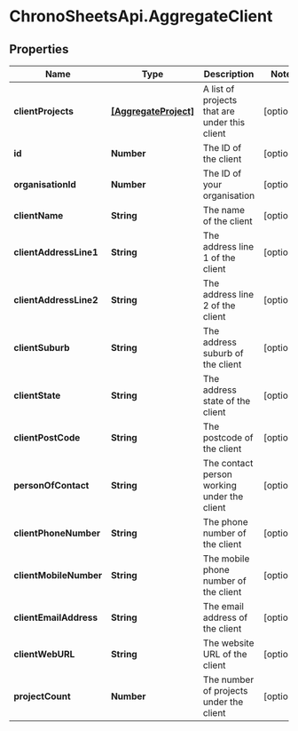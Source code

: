 # ChronoSheetsApi.AggregateClient

## Properties

Name | Type | Description | Notes
------------ | ------------- | ------------- | -------------
**clientProjects** | [**[AggregateProject]**](AggregateProject.md) | A list of projects that are under this client | [optional] 
**id** | **Number** | The ID of the client | [optional] 
**organisationId** | **Number** | The ID of your organisation | [optional] 
**clientName** | **String** | The name of the client | [optional] 
**clientAddressLine1** | **String** | The address line 1 of the client | [optional] 
**clientAddressLine2** | **String** | The address line 2 of the client | [optional] 
**clientSuburb** | **String** | The address suburb of the client | [optional] 
**clientState** | **String** | The address state of the client | [optional] 
**clientPostCode** | **String** | The postcode of the client | [optional] 
**personOfContact** | **String** | The contact person working under the client | [optional] 
**clientPhoneNumber** | **String** | The phone number of the client | [optional] 
**clientMobileNumber** | **String** | The mobile phone number of the client | [optional] 
**clientEmailAddress** | **String** | The email address of the client | [optional] 
**clientWebURL** | **String** | The website URL of the client | [optional] 
**projectCount** | **Number** | The number of projects under the client | [optional] 


